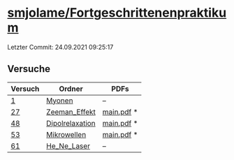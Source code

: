 # [smjolame/Fortgeschrittenenpraktikum](https://github.com/smjolame/Fortgeschrittenenpraktikum)

Letzter Commit: 24.09.2021 09:25:17

## Versuche

|       Versuch        |                                               Ordner                                                |                                                                                  PDFs                                                                                   |
|----------------------|-----------------------------------------------------------------------------------------------------|-------------------------------------------------------------------------------------------------------------------------------------------------------------------------|
|[1](../../versuch/1)  |[Myonen](https://github.com/smjolame/Fortgeschrittenenpraktikum/tree/master/Myonen)                  |–                                                                                                                                                                        |
|[27](../../versuch/27)|[Zeeman_Effekt](https://github.com/smjolame/Fortgeschrittenenpraktikum/tree/master/Zeeman_Effekt)    |[main.pdf](https://docs.google.com/viewer?url=https://raw.githubusercontent.com/NicoWeio/awesome-ap-pdfs/main/smjolame%E2%88%95Fortgeschrittenenpraktikum/27/main.pdf) \*|
|[48](../../versuch/48)|[Dipolrelaxation](https://github.com/smjolame/Fortgeschrittenenpraktikum/tree/master/Dipolrelaxation)|[main.pdf](https://docs.google.com/viewer?url=https://raw.githubusercontent.com/NicoWeio/awesome-ap-pdfs/main/smjolame%E2%88%95Fortgeschrittenenpraktikum/48/main.pdf) \*|
|[53](../../versuch/53)|[Mikrowellen](https://github.com/smjolame/Fortgeschrittenenpraktikum/tree/master/Mikrowellen)        |[main.pdf](https://docs.google.com/viewer?url=https://raw.githubusercontent.com/NicoWeio/awesome-ap-pdfs/main/smjolame%E2%88%95Fortgeschrittenenpraktikum/53/main.pdf) \*|
|[61](../../versuch/61)|[He_Ne_Laser](https://github.com/smjolame/Fortgeschrittenenpraktikum/tree/master/He_Ne_Laser)        |–                                                                                                                                                                        |
